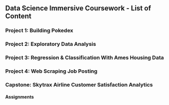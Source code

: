 ## Data Science Immersive Coursework - List of Content

###  Project 1:  Building Pokedex 
###  Project 2:  Exploratory Data Analysis
###  Project 3:  Regression & Classification With Ames Housing Data
###  Project 4:  Web Scraping Job Posting
###  Capstone: Skytrax Airline Customer Satisfaction Analytics
#### Assignments
